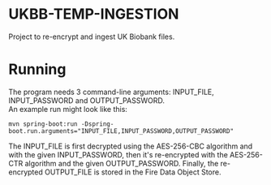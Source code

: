 
# UKBB-TEMP-INGESTION

Project to re-encrypt and ingest UK Biobank files.

# Running

The program needs 3 command-line arguments: INPUT_FILE, INPUT_PASSWORD and OUTPUT_PASSWORD.  
An example run might look like this:  

```
mvn spring-boot:run -Dspring-boot.run.arguments="INPUT_FILE,INPUT_PASSWORD,OUTPUT_PASSWORD"
```

The INPUT_FILE is first decrypted using the AES-256-CBC algorithm and with the given INPUT_PASSWORD,
then it's re-encrypted with the AES-256-CTR algorithm and the given OUTPUT_PASSWORD.
Finally, the re-encrypted OUTPUT_FILE is stored in the Fire Data Object Store.
